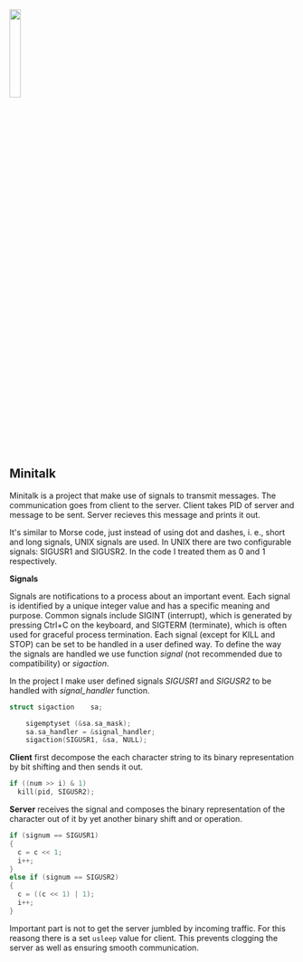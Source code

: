 <img src="https://github.com/melqiades/printf/assets/142016602/fe52e090-fe93-49b2-8a04-b0834a5023a7" width=20%>

## Minitalk

Minitalk is a project that make use of signals to transmit messages. The communication goes from client to the server. 
Client takes PID of server and message to be sent. Server recieves this message and prints it out.

It's similar to Morse code, just instead of using dot and dashes, i. e., short and long signals, UNIX signals are used. In UNIX there are two configurable signals: SIGUSR1 and SIGUSR2. In the code I treated them as 0 and 1 respectively. 

**Signals**

Signals are notifications to a process about an important event. Each signal is identified by a unique integer value and has a specific meaning and purpose. Common signals include SIGINT (interrupt), which is generated by pressing Ctrl+C on the keyboard, and SIGTERM (terminate), which is often used for graceful process termination. 
Each signal (except for KILL and STOP) can be set to be handled in a user defined way. To define the way the signals are handled we use function _signal_ (not recommended due to compatibility) or _sigaction_.

In the project I make user defined signals _SIGUSR1_ and _SIGUSR2_ to be handled with _signal_handler_ function. 
```C
struct sigaction	sa;

	sigemptyset (&sa.sa_mask);
	sa.sa_handler = &signal_handler;
	sigaction(SIGUSR1, &sa, NULL);
```

**Client** first decompose the each character string to its binary representation by bit shifting and then sends it out. 
```C
if ((num >> i) & 1)
  kill(pid, SIGUSR2);
```

**Server** receives the signal and composes the binary representation of the character out of it by yet another binary shift and or operation.

```C
if (signum == SIGUSR1)
{
  c = c << 1;
  i++;
}
else if (signum == SIGUSR2)
{
  c = ((c << 1) | 1);
  i++;
}
```
Important part is not to get the server jumbled by incoming traffic. For this reasong there is a set ```usleep``` value for client. This prevents clogging the server as well as ensuring smooth communication.

